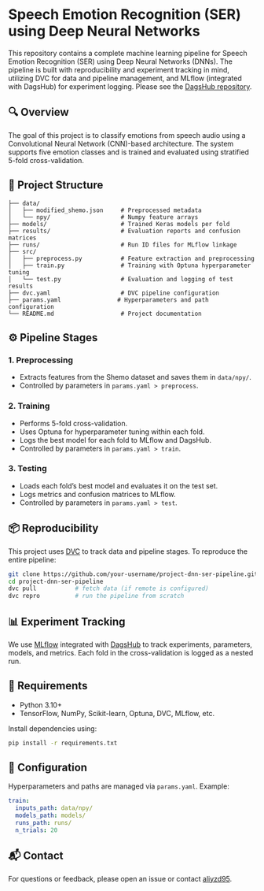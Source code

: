 # Speech Emotion Recognition (SER) using Deep Neural Networks

This repository contains a complete machine learning pipeline for Speech Emotion Recognition (SER) using Deep Neural Networks (DNNs). The pipeline is built with reproducibility and experiment tracking in mind, utilizing DVC for data and pipeline management, and MLflow (integrated with DagsHub) for experiment logging. Please see the [DagsHub repository](https://dagshub.com/aliyzd95/project-dnn-ser-pipeline).

## 🔍 Overview

The goal of this project is to classify emotions from speech audio using a Convolutional Neural Network (CNN)-based architecture. The system supports five emotion classes and is trained and evaluated using stratified 5-fold cross-validation.

## 🧩 Project Structure

```
├── data/
│   ├── modified_shemo.json     # Preprocessed metadata
│   └── npy/                    # Numpy feature arrays
├── models/                     # Trained Keras models per fold
├── results/                    # Evaluation reports and confusion matrices
├── runs/                       # Run ID files for MLflow linkage
├── src/
│   ├── preprocess.py           # Feature extraction and preprocessing
│   ├── train.py                # Training with Optuna hyperparameter tuning
│   └── test.py                 # Evaluation and logging of test results
├── dvc.yaml                    # DVC pipeline configuration
├── params.yaml                # Hyperparameters and path configuration
└── README.md                   # Project documentation
```

## ⚙️ Pipeline Stages

### 1. Preprocessing

- Extracts features from the Shemo dataset and saves them in `data/npy/`.
- Controlled by parameters in `params.yaml > preprocess`.

### 2. Training

- Performs 5-fold cross-validation.
- Uses Optuna for hyperparameter tuning within each fold.
- Logs the best model for each fold to MLflow and DagsHub.
- Controlled by parameters in `params.yaml > train`.

### 3. Testing

- Loads each fold’s best model and evaluates it on the test set.
- Logs metrics and confusion matrices to MLflow.
- Controlled by parameters in `params.yaml > test`.

## 📦 Reproducibility

This project uses [DVC](https://dvc.org/) to track data and pipeline stages. To reproduce the entire pipeline:

```bash
git clone https://github.com/your-username/project-dnn-ser-pipeline.git
cd project-dnn-ser-pipeline
dvc pull           # fetch data (if remote is configured)
dvc repro          # run the pipeline from scratch
```

## 📊 Experiment Tracking

We use [MLflow](https://mlflow.org/) integrated with [DagsHub](https://dagshub.com/) to track experiments, parameters, models, and metrics. Each fold in the cross-validation is logged as a nested run.

## 🔧 Requirements

- Python 3.10+
- TensorFlow, NumPy, Scikit-learn, Optuna, DVC, MLflow, etc.

Install dependencies using:

```bash
pip install -r requirements.txt
```

## 📁 Configuration

Hyperparameters and paths are managed via `params.yaml`. Example:

```yaml
train:
  inputs_path: data/npy/
  models_path: models/
  runs_path: runs/
  n_trials: 20
```

## 📬 Contact

For questions or feedback, please open an issue or contact [aliyzd95](https://github.com/aliyzd95).
